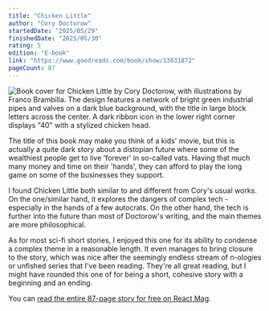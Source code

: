 ```yaml
---
title: "Chicken Little"
author: "Cory Doctorow"
startedDate: "2025/05/29"
finishedDate: "2025/05/30"
rating: 5
edition: "E-book"
link: "https://www.goodreads.com/book/show/13031872"
pageCount: 87
---
```


![Book cover for Chicken Little by Cory Doctorow, with illustrations by Franco Brambilla. The design features a network of bright green industrial pipes and valves on a dark blue background, with the title in large block letters across the center. A dark ribbon icon in the lower right corner displays "40" with a stylized chicken head.](https://images-na.ssl-images-amazon.com/images/S/compressed.photo.goodreads.com/books/1394329953i/13031872.jpg)

The title of this book may make you think of a kids' movie, but this is actually a quite dark story about a distopian future where some of the wealthiest people get to live 'forever' in so-called vats. Having that much many money and time on their 'hands', they can afford to play the long game on some of the businesses they support.

I found Chicken Little both similar to and different from Cory's usual works. On the one/similar hand, it explores the dangers of complex tech - especially in the hands of a few autocrats. On the other hand, the tech is further into the future than most of Doctorow's writing, and the main themes are more philosophical.

As for most sci-fi short stories, I enjoyed this one for its ability to condense a complex theme in a reasonable length. It even manages to bring closure to the story, which was nice after the seemingly endless stream of n-ologies or unfished series that I've been reading. They're all great reading, but I might have rounded this one of for being a short, cohesive story with a beginning and an ending.

You can [read the entire 87-page story for free on React Mag](https://reactormag.com/chicken-little/).
